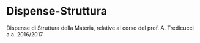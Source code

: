 # Dispense-Struttura
Dispense di Struttura della Materia, relative al corso del prof. A. Tredicucci a.a. 2016/2017
